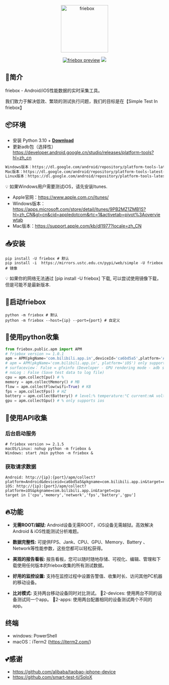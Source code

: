 <p align="center">
<a href="#">
<img src="https://cdn.jsdelivr.net/gh/kamalyes/friebox@master/friebox/static/images/logo.svg" alt="friebox" width="150">
</a>

</p>
<p align="center">
<a href="https://pypi.org/project/friebox/" target="__blank"><img src="https://img.shields.io/pypi/v/friebox" alt="friebox preview"></a>
<a href="https://pypistats.org/packages/friebox" target="__blank"><img src="https://img.shields.io/pypi/dm/friebox"></a>
<br>
</p>

## 🔎简介

friebox - Android/iOS性能数据的实时采集工具。

我们致力于解决低效、繁琐的测试执行问题，我们的目标是在【Simple Test In friebox】

## 📦环境

- 安装 Python 3.10 + [**Download**](https://www.python.org/downloads/)
- 更新adb包（选择性）<https://developer.android.google.cn/studio/releases/platform-tools?hl=zh_cn>

```bash
Windows版本：https://dl.google.com/android/repository/platform-tools-latest-windows.zip
Mac版本：https://dl.google.com/android/repository/platform-tools-latest-windows.zip
Linux版本：https://dl.google.com/android/repository/platform-tools-latest-linux.zip
```

💡 如果Windows用户需要测试iOS，请先安装Itunes.

- Apple官网：<https://www.apple.com.cn/itunes/>
- Windows版本：<https://apps.microsoft.com/store/detail/itunes/9PB2MZ1ZMB1S?hl=zh_CN&gl=cn&cid=appledotcom&rtc=1&activetab=pivot%3Aoverviewtab>
- Mac版本：https://support.apple.com/kb/dl1977?locale=zh_CN

## 📥安装

```shell
pip install -U friebox # 默认
pip install -i  https://mirrors.ustc.edu.cn/pypi/web/simple -U friebox # 镜像
```

💡 如果你的网络无法通过 [pip install -U friebox] 下载, 可以尝试使用镜像下载，但是可能不是最新版本.

## 🚀启动friebox

```shell
python -m friebox # 默认
python -m friebox --host={ip} --port={port} # 自定义
```

## 🏴󠁣󠁩󠁣󠁭󠁿使用python收集

```python
from friebox.public.apm import APM
# friebox version >= 1.0.1
apm = APM(pkgName='com.bilibili.app.in',deviceId='ca6bd5a5',platform='Android', surfaceview=True, noLog=True)
# apm = APM(pkgName='com.bilibili.app.in', platform='iOS') only supports one device
# surfaceview： False = gfxinfo (Developer - GPU rendering mode - adb shell dumpsys gfxinfo)
# noLog : False (Save test data to log file)
cpu = apm.collectCpu() # %
memory = apm.collectMemory() # MB
flow = apm.collectFlow(wifi=True) # KB
fps = apm.collectFps() # HZ
battery = apm.collectBattery() # level:% temperature:°C current:mA voltage:mV power:w
gpu = apm.collectGpu() # % only supports ios
```

## 🏴󠁣󠁩󠁣󠁭󠁿使用API收集

### 后台启动服务

```shell
# friebox version >= 2.1.5
macOS/Linux: nohup python -m friebox &
Windows: start /min python -m friebox &
```

### 获取请求数据

```shell
Android: http://{ip}:{port}/apm/collect?platform=Android&deviceid=ca6bd5a5&pkgname=com.bilibili.app.in&target=cpu
iOS: http://{ip}:{port}/apm/collect?platform=iOS&pkgname=com.bilibili.app.in&target=cpu
target in ['cpu','memory','network','fps','battery','gpu']
```

## 🔥功能

- **无需ROOT/越狱:** Android设备无需ROOT，iOS设备无需越狱。高效解决Android & iOS性能测试分析难题。

- **数据完整性:** 可提供FPS、Jank、CPU、GPU、Memory、Battery 、Network等性能参数，这些您都可以轻松获得。

- **美观的报告看板:** 报告看板，您可以随时随地存储、可视化、编辑、管理和下载使用任何版本的friebox收集的所有测试数据。

- **好用的监控设置:** 支持在监控过程中设置告警值、收集时长、访问其他PC机器的移动设备。

- **比对模式:** 支持两台移动设备同时对比测试。
🌱2-devices: 使用两台不同的设备测试同一个app。
🌱2-apps: 使用两台配置相同的设备测试两个不同的app。

## 终端

- windows: PowerShell
- macOS：iTerm2 (<https://iterm2.com/>)

## 💕感谢

- <https://github.com/alibaba/taobao-iphone-device>
- <https://github.com/smart-test-ti/SoloX>
